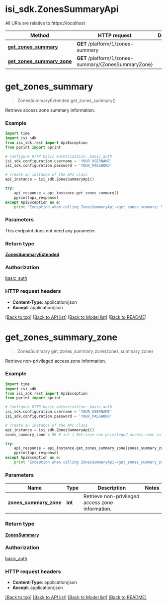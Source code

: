 # isi_sdk.ZonesSummaryApi

All URIs are relative to *https://localhost*

Method | HTTP request | Description
------------- | ------------- | -------------
[**get_zones_summary**](ZonesSummaryApi.md#get_zones_summary) | **GET** /platform/1/zones-summary | 
[**get_zones_summary_zone**](ZonesSummaryApi.md#get_zones_summary_zone) | **GET** /platform/1/zones-summary/{ZonesSummaryZone} | 


# **get_zones_summary**
> ZonesSummaryExtended get_zones_summary()



Retrieve access zone summary information.

### Example 
```python
import time
import isi_sdk
from isi_sdk.rest import ApiException
from pprint import pprint

# Configure HTTP basic authorization: basic_auth
isi_sdk.configuration.username = 'YOUR_USERNAME'
isi_sdk.configuration.password = 'YOUR_PASSWORD'

# create an instance of the API class
api_instance = isi_sdk.ZonesSummaryApi()

try: 
    api_response = api_instance.get_zones_summary()
    pprint(api_response)
except ApiException as e:
    print "Exception when calling ZonesSummaryApi->get_zones_summary: %s\n" % e
```

### Parameters
This endpoint does not need any parameter.

### Return type

[**ZonesSummaryExtended**](ZonesSummaryExtended.md)

### Authorization

[basic_auth](../README.md#basic_auth)

### HTTP request headers

 - **Content-Type**: application/json
 - **Accept**: application/json

[[Back to top]](#) [[Back to API list]](../README.md#documentation-for-api-endpoints) [[Back to Model list]](../README.md#documentation-for-models) [[Back to README]](../README.md)

# **get_zones_summary_zone**
> ZonesSummary get_zones_summary_zone(zones_summary_zone)



Retrieve non-privileged access zone information.

### Example 
```python
import time
import isi_sdk
from isi_sdk.rest import ApiException
from pprint import pprint

# Configure HTTP basic authorization: basic_auth
isi_sdk.configuration.username = 'YOUR_USERNAME'
isi_sdk.configuration.password = 'YOUR_PASSWORD'

# create an instance of the API class
api_instance = isi_sdk.ZonesSummaryApi()
zones_summary_zone = 56 # int | Retrieve non-privileged access zone information.

try: 
    api_response = api_instance.get_zones_summary_zone(zones_summary_zone)
    pprint(api_response)
except ApiException as e:
    print "Exception when calling ZonesSummaryApi->get_zones_summary_zone: %s\n" % e
```

### Parameters

Name | Type | Description  | Notes
------------- | ------------- | ------------- | -------------
 **zones_summary_zone** | **int**| Retrieve non-privileged access zone information. | 

### Return type

[**ZonesSummary**](ZonesSummary.md)

### Authorization

[basic_auth](../README.md#basic_auth)

### HTTP request headers

 - **Content-Type**: application/json
 - **Accept**: application/json

[[Back to top]](#) [[Back to API list]](../README.md#documentation-for-api-endpoints) [[Back to Model list]](../README.md#documentation-for-models) [[Back to README]](../README.md)


